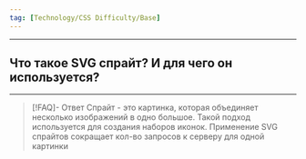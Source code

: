```yaml
---
tag: [Technology/CSS Difficulty/Base]
---
```

----
## Что такое SVG спрайт? И для чего он используется?
----
> [!FAQ]- Ответ
> Спрайт - это картинка, которая объединяет несколько изображений в одно большое. Такой подход используется для создания наборов иконок. Применение SVG спрайтов сокращает кол-во запросов к серверу для одной картинки
